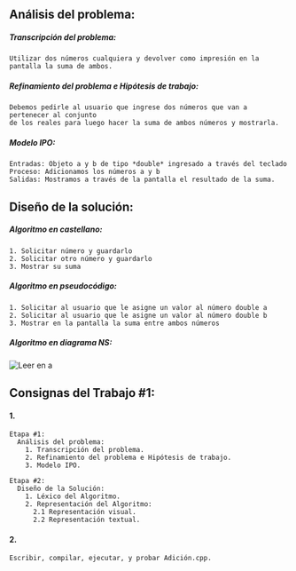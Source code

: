 ## Análisis del problema:
  
  ##### Transcripción del problema:
    Utilizar dos números cualquiera y devolver como impresión en la pantalla la suma de ambos.
  ##### Refinamiento del problema e Hipótesis de trabajo:
    Debemos pedirle al usuario que ingrese dos números que van a pertenecer al conjunto 
    de los reales para luego hacer la suma de ambos números y mostrarla.
  ##### Modelo IPO:
    Entradas: Objeto a y b de tipo *double* ingresado a través del teclado
    Proceso: Adicionamos los números a y b
    Salidas: Mostramos a través de la pantalla el resultado de la suma.

## Diseño de la solución:

  ##### Algoritmo en castellano:
    1. Solicitar número y guardarlo
    2. Solicitar otro número y guardarlo
    3. Mostrar su suma
  
  ##### Algoritmo en pseudocódigo:
    1. Solicitar al usuario que le asigne un valor al número double a
    2. Solicitar al usuario que le asigne un valor al número double b
    3. Mostrar en la pantalla la suma entre ambos números

  ##### Algoritmo en diagrama NS:
  ![Leer en a](https://user-images.githubusercontent.com/49297877/56013050-74d5eb80-5cc5-11e9-9b9e-17f70bdfc3c1.png)
  
## Consignas del Trabajo #1:
  #### 1.
    Etapa #1:
      Análisis del problema:
        1. Transcripción del problema.
        2. Refinamiento del problema e Hipótesis de trabajo.
        3. Modelo IPO.

    Etapa #2:
      Diseño de la Solución:
        1. Léxico del Algoritmo.
        2. Representación del Algoritmo:
          2.1 Representación visual.
          2.2 Representación textual.
                   
  #### 2.
    Escribir, compilar, ejecutar, y probar Adición.cpp.
